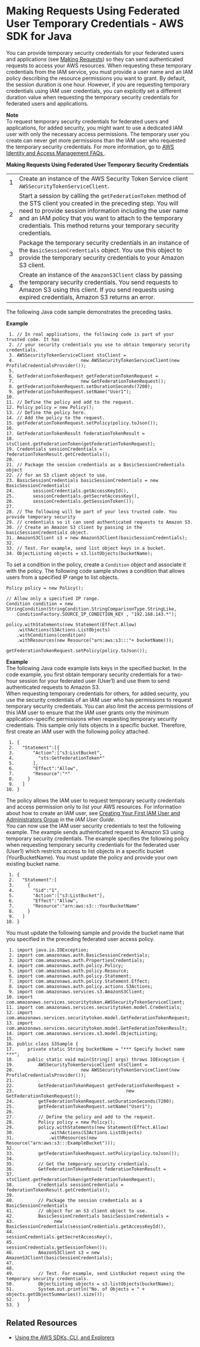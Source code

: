 # Making Requests Using Federated User Temporary Credentials \- AWS SDK for Java<a name="AuthUsingTempFederationTokenJava"></a>

You can provide temporary security credentials for your federated users and applications \(see [Making Requests](MakingRequests.md)\) so they can send authenticated requests to access your AWS resources\. When requesting these temporary credentials from the IAM service, you must provide a user name and an IAM policy describing the resource permissions you want to grant\. By default, the session duration is one hour\. However, if you are requesting temporary credentials using IAM user credentials, you can explicitly set a different duration value when requesting the temporary security credentials for federated users and applications\.

**Note**  
To request temporary security credentials for federated users and applications, for added security, you might want to use a dedicated IAM user with only the necessary access permissions\. The temporary user you create can never get more permissions than the IAM user who requested the temporary security credentials\. For more information, go to [ AWS Identity and Access Management FAQs ](https://aws.amazon.com/iam/faqs/#What_are_the_best_practices_for_using_temporary_security_credentials)\.


**Making Requests Using Federated User Temporary Security Credentials**  

|  |  | 
| --- |--- |
|  1  |  Create an instance of the AWS Security Token Service client `AWSSecurityTokenServiceClient`\.  | 
|  2  |  Start a session by calling the `getFederationToken` method of the STS client you created in the preceding step\.  You will need to provide session information including the user name and an IAM policy that you want to attach to the temporary credentials\. This method returns your temporary security credentials\.  | 
|  3  |  Package the temporary security credentials in an instance of the `BasicSessionCredentials` object\. You use this object to provide the temporary security credentials to your Amazon S3 client\.  | 
|  4  |  Create an instance of the `AmazonS3Client` class by passing the temporary security credentials\.  You send requests to Amazon S3 using this client\. If you send requests using expired credentials, Amazon S3 returns an error\.   | 

The following Java code sample demonstrates the preceding tasks\.

**Example**  

```
 1. // In real applications, the following code is part of your trusted code. It has 
 2. // your security credentials you use to obtain temporary security credentials.
 3. AWSSecurityTokenServiceClient stsClient = 
 4.                         new AWSSecurityTokenServiceClient(new ProfileCredentialsProvider());
 5. 
 6. GetFederationTokenRequest getFederationTokenRequest = 
 7.                         new GetFederationTokenRequest();
 8. getFederationTokenRequest.setDurationSeconds(7200);
 9. getFederationTokenRequest.setName("User1");
10. 
11. // Define the policy and add to the request.
12. Policy policy = new Policy();
13. // Define the policy here.
14. // Add the policy to the request.
15. getFederationTokenRequest.setPolicy(policy.toJson());
16. 
17. GetFederationTokenResult federationTokenResult = 
18.                      stsClient.getFederationToken(getFederationTokenRequest);
19. Credentials sessionCredentials = federationTokenResult.getCredentials();
20. 
21. // Package the session credentials as a BasicSessionCredentials object 
22. // for an S3 client object to use.
23. BasicSessionCredentials basicSessionCredentials = new BasicSessionCredentials(
24.       sessionCredentials.getAccessKeyId(), 
25.       sessionCredentials.getSecretAccessKey(), 
26.       sessionCredentials.getSessionToken());
27. 
28. // The following will be part of your less trusted code. You provide temporary security
29. // credentials so it can send authenticated requests to Amazon S3. 
30. // Create an Amazon S3 client by passing in the basicSessionCredentials object.
31. AmazonS3Client s3 = new AmazonS3Client(basicSessionCredentials);
32. 
33. // Test. For example, send list object keys in a bucket.
34. ObjectListing objects = s3.listObjects(bucketName);
```

 To set a condition in the policy, create a `Condition` object and associate it with the policy\. The following code sample shows a condition that allows users from a specified IP range to list objects\.

```
Policy policy = new Policy();

// Allow only a specified IP range.
Condition condition = new StringCondition(StringCondition.StringComparisonType.StringLike, 
    ConditionFactory.SOURCE_IP_CONDITION_KEY , "192.168.143.*"); 
        
policy.withStatements(new Statement(Effect.Allow)
    .withActions(S3Actions.ListObjects)
    .withConditions(condition)
    .withResources(new Resource("arn:aws:s3:::"+ bucketName))); 

getFederationTokenRequest.setPolicy(policy.toJson());
```

**Example**  
The following Java code example lists keys in the specified bucket\. In the code example, you first obtain temporary security credentials for a two\-hour session for your federated user \(User1\) and use them to send authenticated requests to Amazon S3\.   
When requesting temporary credentials for others, for added security, you use the security credentials of an IAM user who has permissions to request temporary security credentials\. You can also limit the access permissions of this IAM user to ensure that the IAM user grants only the minimum application\-specific permissions when requesting temporary security credentials\. This sample only lists objects in a specific bucket\. Therefore, first create an IAM user with the following policy attached\.   

```
 1. {
 2.   "Statement":[{
 3.       "Action":["s3:ListBucket",
 4.         "sts:GetFederationToken*"
 5.       ],
 6.       "Effect":"Allow",
 7.       "Resource":"*"
 8.     }
 9.   ]
10. }
```
The policy allows the IAM user to request temporary security credentials and access permission only to list your AWS resources\. For information about how to create an IAM user, see [Creating Your First IAM User and Administrators Group](http://docs.aws.amazon.com/IAM/latest/UserGuide/getting-started_create-admin-group.html) in the *IAM User Guide*\.   
You can now use the IAM user security credentials to test the following example\. The example sends authenticated request to Amazon S3 using temporary security credentials\. The example specifies the following policy when requesting temporary security credentials for the federated user \(User1\) which restricts access to list objects in a specific bucket \(YourBucketName\)\. You must update the policy and provide your own existing bucket name\.  

```
 1. {
 2.   "Statement":[
 3.     {
 4.       "Sid":"1",
 5.       "Action":["s3:ListBucket"],
 6.       "Effect":"Allow", 
 7.       "Resource":"arn:aws:s3:::YourBucketName"
 8.     }
 9.   ]
10. }
```
You must update the following sample and provide the bucket name that you specified in the preceding federated user access policy\.  

```
 1. import java.io.IOException;
 2. import com.amazonaws.auth.BasicSessionCredentials;
 3. import com.amazonaws.auth.PropertiesCredentials;
 4. import com.amazonaws.auth.policy.Policy;
 5. import com.amazonaws.auth.policy.Resource;
 6. import com.amazonaws.auth.policy.Statement;
 7. import com.amazonaws.auth.policy.Statement.Effect;
 8. import com.amazonaws.auth.policy.actions.S3Actions;
 9. import com.amazonaws.services.s3.AmazonS3Client;
10. import com.amazonaws.services.securitytoken.AWSSecurityTokenServiceClient;
11. import com.amazonaws.services.securitytoken.model.Credentials;
12. import com.amazonaws.services.securitytoken.model.GetFederationTokenRequest;
13. import com.amazonaws.services.securitytoken.model.GetFederationTokenResult;
14. import com.amazonaws.services.s3.model.ObjectListing;
15. 
16. public class S3Sample {
17. 	private static String bucketName = "*** Specify bucket name ***";
18.     public static void main(String[] args) throws IOException {        
19.         AWSSecurityTokenServiceClient stsClient = 
20.                         new AWSSecurityTokenServiceClient(new ProfileCredentialsProvider());
21. 
22.         GetFederationTokenRequest getFederationTokenRequest = 
23.                                          new GetFederationTokenRequest();
24.         getFederationTokenRequest.setDurationSeconds(7200);
25.         getFederationTokenRequest.setName("User1");
26.         
27.         // Define the policy and add to the request.
28.         Policy policy = new Policy();
29.         policy.withStatements(new Statement(Effect.Allow)
30.             .withActions(S3Actions.ListObjects) 
31.             .withResources(new Resource("arn:aws:s3:::ExampleBucket"))); 
32. 
33.         getFederationTokenRequest.setPolicy(policy.toJson());
34.  
35.         // Get the temporary security credentials.
36.         GetFederationTokenResult federationTokenResult = 
37.                         stsClient.getFederationToken(getFederationTokenRequest);
38.         Credentials sessionCredentials = federationTokenResult.getCredentials();
39.  
40.         // Package the session credentials as a BasicSessionCredentials
41.         // object for an S3 client object to use.
42.         BasicSessionCredentials basicSessionCredentials = 
43.               new BasicSessionCredentials(sessionCredentials.getAccessKeyId(), 
44.         		                          sessionCredentials.getSecretAccessKey(), 
45.         		                          sessionCredentials.getSessionToken());
46.         AmazonS3Client s3 = new AmazonS3Client(basicSessionCredentials);
47. 
48.         
49.         // Test. For example, send ListBucket request using the temporary security credentials. 
50.         ObjectListing objects = s3.listObjects(bucketName);
51.         System.out.println("No. of Objects = " + objects.getObjectSummaries().size());
52.     }
53. }
```

## Related Resources<a name="RelatedResources005"></a>
+ [Using the AWS SDKs, CLI, and Explorers](UsingAWSSDK.md)